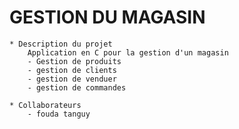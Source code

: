 # GESTION DU MAGASIN
    * Description du projet
        Application en C pour la gestion d'un magasin 
        - Gestion de produits
        - gestion de clients
        - gestion de venduer
        - gestion de commandes
    
    * Collaborateurs
        - fouda tanguy 